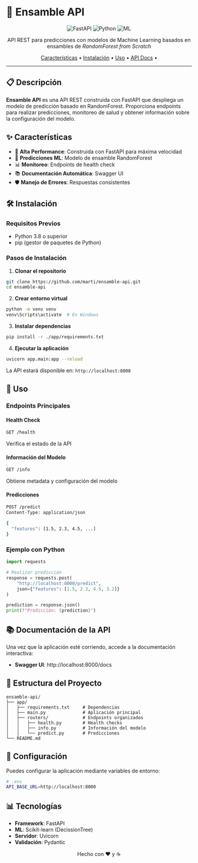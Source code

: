 # 🎯 Ensamble API

<div align="center">

![FastAPI](https://img.shields.io/badge/FastAPI-005571?style=for-the-badge&logo=fastapi)
![Python](https://img.shields.io/badge/python-3.8+-blue.svg?style=for-the-badge&logo=python&logoColor=white)
![ML](https://img.shields.io/badge/ML-RandomForest-green?style=for-the-badge&logo=scikit-learn)

API REST para predicciones con modelos de Machine Learning basados en ensambles de *RandomForest from Scratch*

[Características](#-características) •
[Instalación](#-instalación) •
[Uso](#-uso) •
[API Docs](#-documentación-de-la-api) •

</div>

---

## 📋 Descripción

**Ensamble API** es una API REST construida con FastAPI que despliega un modelo de predicción basado en RandomForest. Proporciona endpoints para realizar predicciones, monitoreo de salud y obtener información sobre la configuración del modelo.

## ✨ Características

- 🚀 **Alta Performance**: Construida con FastAPI para máxima velocidad
- 🔮 **Predicciones ML**: Modelo de ensamble RandomForest
- 📊 **Monitoreo**: Endpoints de health check
- 📚 **Documentación Automática**: Swagger UI
- 🛡️ **Manejo de Errores**: Respuestas consistentes

## 🛠️ Instalación

### Requisitos Previos

- Python 3.8 o superior
- pip (gestor de paquetes de Python)

### Pasos de Instalación

1. **Clonar el repositorio**
```bash
git clone https://github.com/marti/ensamble-api.git
cd ensamble-api
```

2. **Crear entorno virtual**
```bash
python -m venv venv
venv\Scripts\activate  # En Windows
```

3. **Instalar dependencias**
```bash
pip install -r ./app/requirements.txt
```

4. **Ejecutar la aplicación**
```bash
uvicorn app.main:app --reload
```

La API estará disponible en: `http://localhost:8000`

## 🚀 Uso

### Endpoints Principales

#### Health Check
```bash
GET /health
```
Verifica el estado de la API

#### Información del Modelo
```bash
GET /info
```
Obtiene metadata y configuración del modelo

#### Predicciones
```bash
POST /predict
Content-Type: application/json

{
  "features": [1.5, 2.3, 4.5, ...]
}
```

### Ejemplo con Python

```python
import requests

# Realizar predicción
response = requests.post(
    "http://localhost:8000/predict",
    json={"features": [1.5, 2.3, 4.5, 3.2]}
)

prediction = response.json()
print(f"Predicción: {prediction}")
```

## 📚 Documentación de la API

Una vez que la aplicación esté corriendo, accede a la documentación interactiva:

- **Swagger UI**: http://localhost:8000/docs

## 📁 Estructura del Proyecto

```
ensamble-api/
├── app/
│   ├── requirements.txt     # Dependencias
│   ├── main.py              # Aplicación principal
│   ├── routers/             # Endpoints organizados
│   │   ├── health.py        # Health checks
│   │   ├── info.py          # Información del modelo
│   │   └── predict.py       # Predicciones
└── README.md
```

## 🔧 Configuración

Puedes configurar la aplicación mediante variables de entorno:

```bash
# .env
API_BASE_URL=http://localhost:8000
```


## 📊 Tecnologías

- **Framework**: FastAPI
- **ML**: Scikit-learn (DecissionTree)
- **Servidor**: Uvicorn
- **Validación**: Pydantic

<div align="center">
Hecho con ❤️ y ☕
</div>